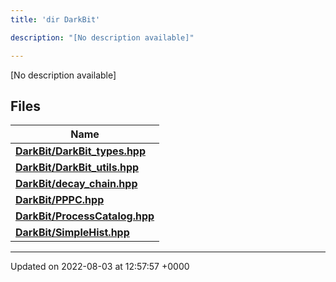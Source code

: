 ```yaml
---
title: 'dir DarkBit'

description: "[No description available]"

---
```







[No description available]

## Files

| Name           |
| -------------- |
| **[DarkBit/DarkBit_types.hpp](/documentation/code/main/files/darkbit__types_8hpp/#file-darkbit-types.hpp)**  |
| **[DarkBit/DarkBit_utils.hpp](/documentation/code/main/files/darkbit__utils_8hpp/#file-darkbit-utils.hpp)**  |
| **[DarkBit/decay_chain.hpp](/documentation/code/main/files/decay__chain_8hpp/#file-decay-chain.hpp)**  |
| **[DarkBit/PPPC.hpp](/documentation/code/main/files/pppc_8hpp/#file-pppc.hpp)**  |
| **[DarkBit/ProcessCatalog.hpp](/documentation/code/main/files/processcatalog_8hpp/#file-processcatalog.hpp)**  |
| **[DarkBit/SimpleHist.hpp](/documentation/code/main/files/simplehist_8hpp/#file-simplehist.hpp)**  |






-------------------------------

Updated on 2022-08-03 at 12:57:57 +0000
